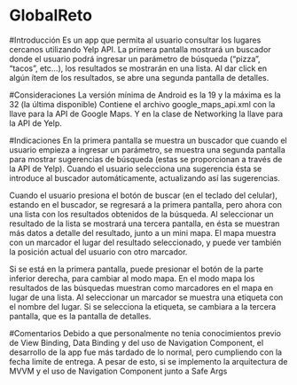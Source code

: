 # GlobalReto

#Introducción
Es un app que permita al usuario consultar los lugares cercanos utilizando Yelp API. 
La primera pantalla mostrará un buscador donde el usuario podrá ingresar un parámetro de búsqueda (“pizza”, “tacos”, etc…), los resultados se mostrarán en una lista.
Al dar click en algún ítem de los resultados, se abre una segunda pantalla de detalles.

#Consideraciones
La versión mínima de Android es la 19 y la máxima es la 32 (la última disponible)
Contiene el archivo google_maps_api.xml con la llave para la API de Google Maps.
Y en la clase de Networking la llave para la API de Yelp.

#Indicaciones
En la primera pantalla se muestra un buscador que cuando el usuario empieza a ingresar un parámetro, se muestra una segunda pantalla para mostrar sugerencias de búsqueda (estas se proporcionan a través de la API de Yelp). Cuando el usuario selecciona una sugerencia ésta se introduce al buscador automáticamente, actualizando así las sugerencias.

Cuando el usuario presiona el botón de buscar (en el teclado del celular), estando en el buscador, se regresará a la primera pantalla, pero ahora con una lista con los resultados obtenidos de la búsqueda. Al seleccionar un resultado de la lista se mostrará una tercera pantalla, en ésta se muestran más datos a detalle del resultado, junto a un mini mapa. El mapa muestra con un marcador el lugar del resultado seleccionado, y puede ver también la posición actual del usuario con otro marcador.

Si se está en la primera pantalla, puede presionar el botón de la parte inferior derecha, para cambiar al modo mapa. En el modo mapa los resultados de las búsquedas muestran como marcadores en el mapa en lugar de una lista. Al seleccionar un marcador se muestra una etiqueta con el nombre del lugar. Si se selecciona la etiqueta, se cambiara a la tercera pantalla, que es la pantalla de detalles.


#Comentarios
Debido a que personalmente no tenia conocimientos previo de View Binding, Data Binding y del uso de Navigation Component, el desarrollo de la app fue más tardado de lo normal, pero cumpliendo con la fecha limite de entrega.
A pesar de esto, si se implemento la arquitectura de MVVM y el uso de Navigation Component junto a Safe Args